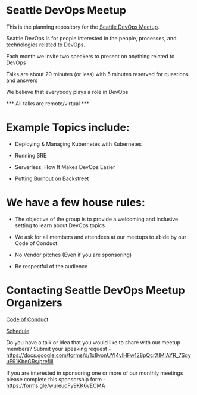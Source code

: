# Seattle DevOps Meetup

This is the planning repository for the [Seattle DevOps Meetup](https://www.meetup.com/Seattle-DevOps-Meetup/).

Seattle DevOps is for people interested in the people, processes, and technologies related to DevOps.

Each month we invite two speakers to present on anything related to DevOps

Talks are about 20 minutes (or less) with 5 minutes reserved for questions and answers

We believe that everybody plays a role in DevOps

*** All talks are remote/virtual ***

# Example Topics include:

+ Deploying & Managing Kubernetes with Kubernetes

+ Running SRE

+ Serverless, How It Makes DevOps Easier

+ Putting Burnout on Backstreet

# We have a few house rules:

+ The objective of the group is to provide a welcoming and inclusive setting to learn about DevOps topics 

+ We ask for all members and attendees at our meetups to abide by our Code of Conduct. 

+ No Vendor pitches (Even if you are sponsoring)

+ Be respectful of the audience

# Contacting Seattle DevOps Meetup Organizers

[Code of Conduct](https://docs.google.com/document/d/1qgiWwXjH2cVKlQq2yWqvtjzSHFKvZwnPWPNdgwQKzZQ)

[Schedule](https://www.meetup.com/Seattle-DevOps-Meetup/events/)

Do you have a talk or idea that you would like to share with our meetup members? Submit your speaking request - https://docs.google.com/forms/d/1x8vonUYI4vlHFw128pQcrXlMIAYR_7SqyuE91KbeGRs/prefill

If you are interested in sponsoring one or more of our monthly meetings please complete this sponsorship form - https://forms.gle/wureudFy9KK6vECMA
